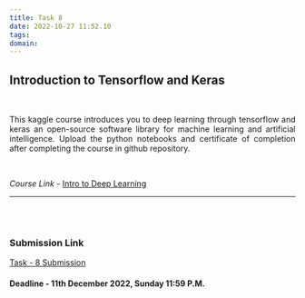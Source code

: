 ```yaml
---
title: Task 8
date: 2022-10-27 11:52.10
tags:
domain:
---
```


## Introduction to Tensorflow and Keras

<br>

<p align='justify'>
This kaggle course introduces you to deep learning through tensorflow and keras an open-source software library for machine learning and artificial intelligence. Upload the python notebooks and  certificate of completion after completing the course in github repository. 
</p>

<br>

*Course Link* -  [Intro to Deep Learning](https://www.kaggle.com/learn/intro-to-deep-learning)

<hr>
<br>
<br>

### Submission Link
[Task - 8 Submission](https://forms.gle/ZsPgqWYCkwCqVv349)

#### Deadline - 11th December 2022, Sunday 11:59 P.M.

